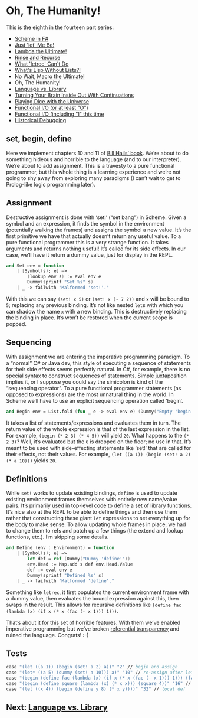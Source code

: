 # Oh, The Humanity!

This is the eighth in the fourteen part series:

* [Scheme in F#](intro.md)
* [Just 'let' Me Be!](let.md)
* [Lambda the Ultimate!](lambda.md)
* [Rinse and Recurse](recurse.md)
* [What 'letrec' Can't Do](letstar.md)
* [What's Lisp Without Lists?!](lists.md)
* [No Wait, Macro the Ultimate!](macros.md)
* Oh, The Humanity!
* [Language vs. Library](library.md)
* [Turning Your Brain Inside Out With Continuations](continuations.md)
* [Playing Dice with the Universe](amb.md)
* [Functional I/O (or at least "O")](functional_o.md)
* [Functional I/O (including "I" this time](functional_i.md)
* [Historical Debugging](debugging.md)

## set, begin, define

Here we implement chapters 10 and 11 of [Bill Hails’ book](http://billhails.net/Book/). We’re about to do something hideous and horrible to the language (and to our interpreter). We’re about to add assignment. This is a travesty to a pure functional programmer, but this whole thing is a learning experience and we’re not going to shy away from exploring many paradigms (I can’t wait to get to Prolog-like logic programming later).

## Assignment

Destructive assignment is done with ‘set!’ (“set bang”) in Scheme. Given a symbol and an expression, it finds the symbol in the environment (potentially walking the frames) and assigns the symbol a new value. It’s the first primitive we have that actually doesn’t return any useful value. To a pure functional programmer this is a very strange function. It takes arguments and returns nothing useful! It’s called for its side effects. In our case, we’ll have it return a dummy value, just for display in the REPL.

``` fsharp
and Set env = function 
    | [Symbol(s); e] –> 
        (lookup env s) := eval env e 
        Dummy(sprintf "Set %s" s) 
    | _ -> failwith "Malformed 'set!'."
```

With this we can say `(set! x 5)` or `(set! x (- 7 2))` and `x` will be bound to `5`; replacing any previous binding. It’s not like nested `let`s with which you can shadow the name `x` with a new binding. This is destructively replacing the binding in place. It’s won’t be restored when the current scope is popped.

## Sequencing

With assignment we are entering the imperative programming paradigm. To a “normal” C# or Java dev, this style of executing a sequence of statements for their side effects seems perfectly natural. In C#, for example, there is no special syntax to construct sequences of statements. Simple juxtaposition implies it, or I suppose you could say the simicolon is kind of the “sequencing operator”. To a pure functional programmer statements (as opposed to expressions) are the most unnatural thing in the world. In Scheme we’ll have to use an explicit sequencing operation called ‘begin’.

``` fsharp
and Begin env = List.fold (fun _ e -> eval env e) (Dummy("Empty 'begin'"))
```

It takes a list of statements/expressions and evaluates them in turn. The return value of the whole expression is that of the last expression in the list. For example, `(begin (* 2 3) (* 4 5))` will yield `20`. What happens to the `(* 2 3)`? Well, it’s evaluated but the `6` is dropped on the floor; no use in that. It’s meant to be used with side-effecting statements like ‘set!’ that are called for their effects, not their values. For example, `(let ((a 1)) (begin (set! a 2) (* a 10)))` yields `20`.

## Definitions

While `set!` works to update existing bindings, `define` is used to update existing environment frames themselves with entirely new name/value pairs. It’s primarily used in top-level code to define a set of library functions. It’s nice also at the REPL to be able to define things and then use them rather that constructing these giant `let` expressions to set everything up for the body to make sense. To allow updating whole frames in place, we had to change them to refs and patch up a few things (the extend and lookup functions, etc.). I’m skipping some details.

``` fsharp
and Define (env : Environment) = function 
    | [Symbol(s); e] –> 
        let def = ref (Dummy("Dummy 'define'")) 
        env.Head := Map.add s def env.Head.Value 
        def := eval env e 
        Dummy(sprintf "Defined %s" s) 
    | _ -> failwith "Malformed 'define'."
```

Something like `letrec`, it first populates the current environment frame with a dummy value, then evaluates the bound expression against this, then swaps in the result. This allows for recursive definitions like `(define fac (lambda (x) (if x (* x (fac (- x 1))) 1)))`.

That’s about it for this set of horrible features. With them we’ve enabled imperative programming but we’ve broken [referential transparency](http://en.wikipedia.org/wiki/Referential_transparency_(computer_science)) and ruined the language. Congrats! :-)

## Tests

``` fsharp
case "(let ((a 1)) (begin (set! a 2) a))" "2" // begin and assign 
case "(let* ((a 5) (dummy (set! a 10))) a)" "10" // re-assign after let 
case "(begin (define fac (lambda (x) (if x (* x (fac (- x 1))) 1))) (fac 7))" "5040" // define recursive 
case "(begin (define square (lambda (x) (* x x))) (square 4))" "16" // global def 
case "(let ((x 4)) (begin (define y 8) (* x y))))" "32" // local def
```

## Next: [Language vs. Library](library.md)
